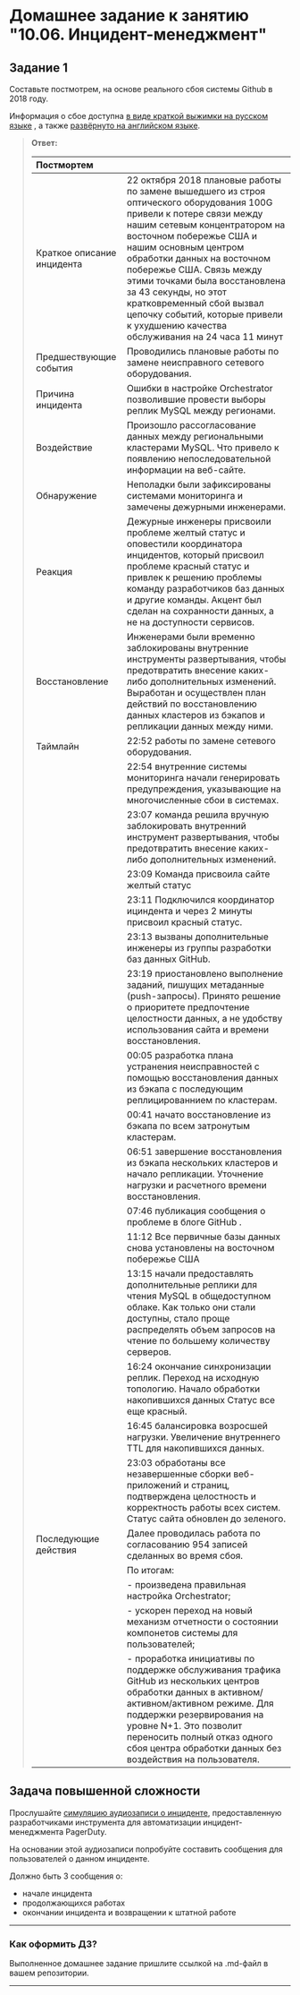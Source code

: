 # Домашнее задание к занятию "10.06. Инцидент-менеджмент"

## Задание 1

Составьте постмотрем, на основе реального сбоя системы Github в 2018 году.

Информация о сбое доступна [в виде краткой выжимки на русском языке](https://habr.com/ru/post/427301/) , а
также [развёрнуто на английском языке](https://github.blog/2018-10-30-oct21-post-incident-analysis/).

> **Ответ:**    
>
> |       Постмортем            |       |
> |:--------------------------  |:----- |
> | Краткое описание инцидента  | 22 октября 2018 плановые работы по замене вышедшего из строя оптического оборудования 100G привели к потере связи между нашим сетевым концентратором на восточном побережье США и нашим основным центром обработки данных на восточном побережье США. Связь между этими точками была восстановлена за 43 секунды, но этот кратковременный сбой вызвал цепочку событий, которые привели к ухудшению качества обслуживания на 24 часа 11 минут |
> | Предшествующие события      | Проводились плановые работы по замене неисправного сетевого оборудования. |
> | Причина инцидента           | Ошибки в настройке Orchestrator позволившие провести выборы реплик MySQL между регионами. |
> | Воздействие                 | Произошло рассогласование данных между региональными кластерами MySQL. Что привело к появлению непоследовательной информации на веб-сайте. |
> | Обнаружение                 | Неполадки были зафиксированы системами мониторинга и замечены дежурными инженерами. |
> | Реакция                     | Дежурные инженеры присвоили проблеме желтый статус и оповестили координатора инцидентов, который присвоил проблеме красный статус и привлек к решению проблемы команду разработчиков баз данных и другие команды. Акцент был сделан на сохранности данных, а не на доступности сервисов. |
> | Восстановление              | Инженерами были временно заблокированы внутренние инструменты развертывания, чтобы предотвратить внесение каких-либо дополнительных изменений. Выработан и осуществлен план действий по восстановлению данных кластеров из бэкапов и репликации данных между ними. |
> | Таймлайн                    | 22:52 работы по замене сетевого оборудования. |
> |								| 22:54 внутренние системы мониторинга начали генерировать предупреждения, указывающие на многочисленные сбои в системах. |
> | 					        | 23:07 команда решила вручную заблокировать внутренний инструмент развертывания, чтобы предотвратить внесение каких-либо дополнительных изменений. |
> | 					        | 23:09 Команда присвоила сайте желтый статус|
> | 					        | 23:11 Подключился координатор ициндента и через 2 минуты присвоил красный статус. |
> | 					        | 23:13 вызваны дополнительные инженеры из группы разработки баз данных GitHub. |
> | 					        | 23:19 приостановлено выполнение заданий, пишущих метаданные (push-запросы). Принято решение о приоритете предпочтение целостности данных, а не удобству использования сайта и времени восстановления. |
> | 					        | 00:05 разработка плана устранения неисправностей с помощью восстановления данных из бэкапа с последующим реплицированнием по кластерам. |
> | 					        | 00:41 начато восстановление из бэкапа по всем затронутым кластерам. |
> | 					        | 06:51 завершение восстановления из бэкапа нескольких кластеров и начало репликации. Уточнение нагрузки и расчетного времени восстановления. |
> | 					        | 07:46 публикация сообщения о проблеме в блоге GitHub . |
> | 					        | 11:12 Все первичные базы данных снова установлены на восточном побережье США |
> | 					        | 13:15 начали предоставлять дополнительные реплики для чтения MySQL в общедоступном облаке. Как только они стали доступны, стало проще распределять объем запросов на чтение по большему количеству серверов. |
> | 					        | 16:24 окончание синхронизации реплик. Переход на исходную топологию. Начало обработки накопившихся данных Статус все еще красный. |
> | 					        | 16:45 балансировка возросшей нагрузки. Увеличение внутреннего TTL для накопившихся данных. |
> | 					        | 23:03 обработаны все незавершенные сборки веб-приложений и страниц, подтверждена целостность и корректность работы всех систем. Статус сайта обновлен до зеленого. |
> | Последующие действия        | Далее проводилась работа по согласованию 954 записей сделанных во время сбоя. |
> | 					        | По итогам: |
> | 					        | - произведена правильная настройка Orchestrator; |
> | 					        | - ускорен переход на новый механизм отчетности о состоянии компонетов системы для пользователей; |
> | 					        | - проработка инициативы по поддержке обслуживания трафика GitHub из нескольких центров обработки данных в активном/активном/активном режиме. Для поддержки резервирования на уровне N+1. Это позволит переносить полный отказ одного сбоя центра обработки данных без воздействия на пользователя. |

## Задача повышенной сложности

Прослушайте [симуляцию аудиозаписи о инциденте](https://youtu.be/vw6I5DYWkNA?t=1), предоставленную 
разработчиками инструмента для автоматизации инцидент-менеджмента PagerDuty.

На основании этой аудиозаписи попробуйте составить сообщения для пользователей о данном инциденте.

Должно быть 3 сообщения о:
- начале инцидента
- продолжающихся работах
- окончании инцидента и возвращении к штатной работе

---

### Как оформить ДЗ?

Выполненное домашнее задание пришлите ссылкой на .md-файл в вашем репозитории.

---
